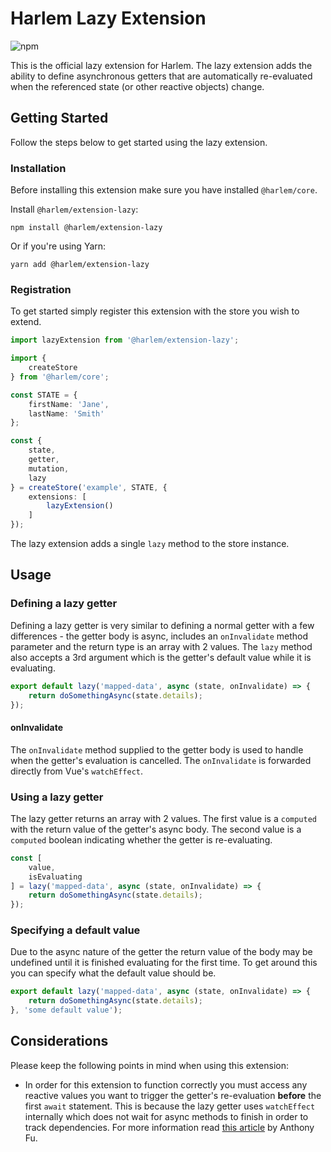 # Harlem Lazy Extension

![npm](https://img.shields.io/npm/v/@harlem/extension-lazy)

This is the official lazy extension for Harlem. The lazy extension adds the ability to define asynchronous getters that are automatically re-evaluated when the referenced state (or other reactive objects) change.

## Getting Started

Follow the steps below to get started using the lazy extension.

### Installation

Before installing this extension make sure you have installed `@harlem/core`.

Install `@harlem/extension-lazy`:
```
npm install @harlem/extension-lazy
```
Or if you're using Yarn:
```
yarn add @harlem/extension-lazy
```

### Registration

To get started simply register this extension with the store you wish to extend.

```typescript
import lazyExtension from '@harlem/extension-lazy';

import {
    createStore
} from '@harlem/core';

const STATE = {
    firstName: 'Jane',
    lastName: 'Smith'
};

const {
    state,
    getter,
    mutation,
    lazy
} = createStore('example', STATE, {
    extensions: [
        lazyExtension()
    ]
});
```

The lazy extension adds a single `lazy` method to the store instance.


## Usage

### Defining a lazy getter
Defining a lazy getter is very similar to defining a normal getter with a few differences - the getter body is async, includes an `onInvalidate` method parameter and the return type is an array with 2 values. The `lazy` method also accepts a 3rd argument which is the getter's default value while it is evaluating.

```typescript
export default lazy('mapped-data', async (state, onInvalidate) => {
    return doSomethingAsync(state.details);
});
```

#### onInvalidate
The `onInvalidate` method supplied to the getter body is used to handle when the getter's evaluation is cancelled. The `onInvalidate` is forwarded directly from Vue's `watchEffect`.


### Using a lazy getter
The lazy getter returns an array with 2 values. The first value is a `computed` with the return value of the getter's async body. The second value is a `computed` boolean indicating whether the getter is re-evaluating.

```typescript
const [
    value,
    isEvaluating
] = lazy('mapped-data', async (state, onInvalidate) => {
    return doSomethingAsync(state.details);
});
```

### Specifying a default value
Due to the async nature of the getter the return value of the body may be undefined until it is finished evaluating for the first time. To get around this you can specify what the default value should be.

```typescript
export default lazy('mapped-data', async (state, onInvalidate) => {
    return doSomethingAsync(state.details);
}, 'some default value');
```


## Considerations
Please keep the following points in mind when using this extension:

- In order for this extension to function correctly you must access any reactive values you want to trigger the getter's re-evaluation **before** the first `await` statement. This is because the lazy getter uses `watchEffect` internally which does not wait for async methods to finish in order to track dependencies. For more information read [this article](https://antfu.me/posts/async-with-composition-api) by Anthony Fu.